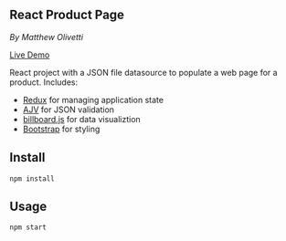 React Product Page
---
*By Matthew Olivetti*

[Live Demo](https://molivetti.github.io/react-product-page/)

React project with a JSON file datasource to populate a web page for a product.
Includes:
- [Redux](https://redux.js.org/) for managing application state
- [AJV](https://ajv.js.org/) for JSON validation
- [billboard.js](https://naver.github.io/billboard.js/) for data visualiztion
- [Bootstrap](https://getbootstrap.com/) for styling

Install
---

`npm install`



Usage
---

`npm start`
